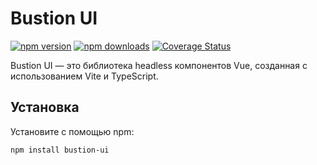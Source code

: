 # Bustion UI

[![npm version](https://badge.fury.io/js/bustion-ui.svg)](https://badge.fury.io/js/bustion-ui)
[![npm downloads](https://img.shields.io/npm/dm/bustion-ui.svg)](https://npmjs.org/bustion-ui)
[![Coverage Status](https://coveralls.io/repos/github/alloself/bustion-ui/badge.svg?branch=master)](https://coveralls.io/github/alloself/bustion-ui?branch=master)

Bustion UI — это библиотека headless компонентов Vue, созданная с использованием Vite и TypeScript.

## Установка

Установите с помощью npm:

```bash
npm install bustion-ui
